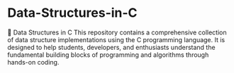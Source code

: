 # Data-Structures-in-C
📁 Data Structures in C This repository contains a comprehensive collection of data structure implementations using the C programming language. It is designed to help students, developers, and enthusiasts understand the fundamental building blocks of programming and algorithms through hands-on coding.

